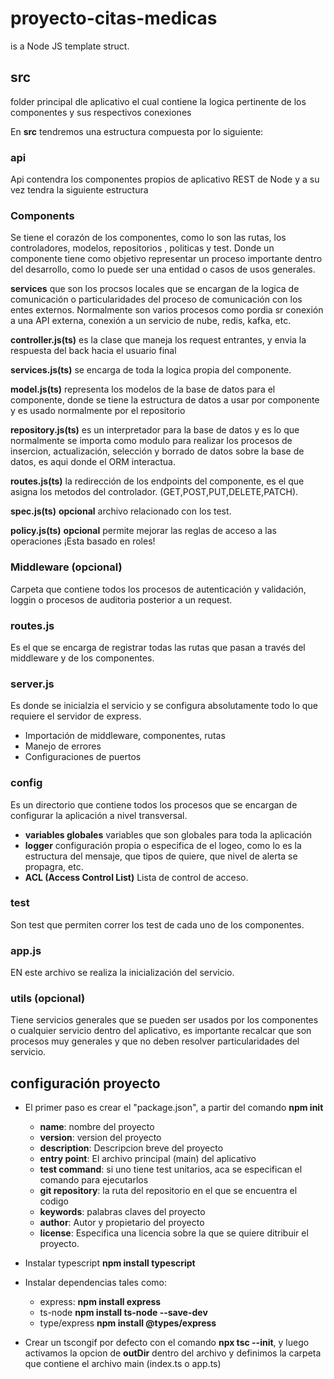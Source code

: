 # proyecto-citas-medicas
is a Node JS template struct.

## src

folder principal dle aplicativo el cual contiene la logica pertinente de los componentes y sus respectivos conexiones

En **src** tendremos una estructura compuesta por lo siguiente:

### api
Api contendra los componentes propios de aplicativo REST de Node y a su vez tendra la siguiente estructura

### Components
Se tiene el corazón de los componentes, como lo son las rutas, los controladores, modelos, repositorios , politicas y test.
Donde un componente tiene como objetivo representar un proceso importante dentro del desarrollo, como lo puede ser una entidad o casos de usos generales.

**services** que son los procsos locales que se encargan de la logica de comunicación o particularidades del proceso de comunicación con los entes externos. Normalmente son varios procesos como pordia sr conexión a una API externa, conexión a un servicio de nube, redis, kafka, etc.

**controller.js(ts)** es la clase que maneja los request entrantes, y envia la respuesta del back hacia el usuario final

**services.js(ts)** se encarga de toda la logica propia del componente.

**model.js(ts)** representa los modelos de la base de datos para el componente, donde se tiene la estructura de datos a usar por componente y es usado normalmente por el repositorio

**repository.js(ts)** es un interpretador para la base de datos y es lo que normalmente se importa como modulo para realizar los procesos de insercion, actualización, selección y borrado de datos sobre la base de datos, es aqui donde el ORM interactua. 

**routes.js(ts)** la redirección de los endpoints del componente, es el que asigna los metodos del controlador. (GET,POST,PUT,DELETE,PATCH).

**<component> spec.js(ts)** **opcional** archivo relacionado con los test.

**policy.js(ts)** **opcional** permite mejorar las reglas de acceso a las operaciones ¡Esta basado en roles!

### Middleware (**opcional**)

Carpeta que contiene todos los procesos de autenticación y validación, loggin o procesos de auditoria posterior a un request.

### routes.js
Es el que se encarga de registrar todas las rutas que pasan a través del middleware y de los componentes.

### server.js
Es donde se inicialzia el servicio y se configura absolutamente todo lo que requiere el servidor de express.
* Importación de middleware, componentes, rutas
* Manejo de errores
* Configuraciones de puertos  

### config
Es un directorio que contiene todos los procesos que se encargan de configurar la aplicación a nivel transversal.

* **variables globales** variables que son globales para toda la aplicación
* **logger** configuración propia o especifica de el logeo, como lo es la estructura del mensaje, que tipos de quiere, que nivel de alerta se propagra, etc.
* **ACL (Access Control List)** Lista de control de acceso.

### test

Son test que permiten correr los test de cada uno de los componentes.

### app.js

EN este archivo se realiza la inicialización del servicio.

### utils (opcional)

Tiene servicios generales que se pueden ser usados por los componentes o cualquier servicio dentro del aplicativo, es importante recalcar que son procesos muy generales y que no deben resolver particularidades del servicio.

## configuración proyecto

* El primer paso es crear el "package.json", a partir del comando **npm init**
    * **name**: nombre del proyecto
    * **version**: version del proyecto
    * **description**: Descripcion breve del proyecto
    * **entry point**: El archivo principal (main) del aplicativo
    * **test command**: si uno tiene test unitarios, aca se especifican el comando para ejecutarlos
    * **git repository**: la ruta del repositorio en el que se encuentra el codigo
    * **keywords**: palabras claves del proyecto
    * **author**: Autor y propietario del proyecto
    * **license**: Especifica una licencia sobre la que se quiere ditribuir el proyecto.

* Instalar typescript **npm install typescript**
* Instalar dependencias tales como:
   * express: **npm install express**
   * ts-node **npm install ts-node --save-dev** 
   * type/express **npm install @types/express**

* Crear un tscongif por defecto con el comando **npx tsc --init**, y luego activamos la opcion de **outDir** dentro del archivo y definimos la carpeta que contiene el archivo main (index.ts o app.ts)

